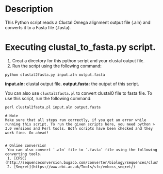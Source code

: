 # Description
This Python script reads a Clustal Omega alignment output file (.aln) and converts it to a Fasta file (.fasta).


# Executing clustal_to_fasta.py script. 

1. Creat a directory for this python script and your clustal output file.
2. Run the script using the following command:

```
python clustal2fasta.py input.aln output.fasta
```

**input.aln:** clustal output file. 
**output.fasta:** the output of this script. 


You can also use `clustal2fasta.pl` to convert clustalO file to fasta file. To use this script, run the following command:

```
perl clustal2fasta.pl input.aln output.fasta

# Note
Make sure that all steps run correctly, if you get an error while running this script. To run the given scripts here, you need python > 3.0 versions and Perl tools. Both scripts have been checked and they work fine. Go ahead!


# Online conversion
 You can also convert `.aln` file to `.fasta` file using the following converting tools.
 1. [CFSC](http://sequenceconversion.bugaco.com/converter/biology/sequences/clustal_to_fasta.php)
 2. [Seqret](https://www.ebi.ac.uk/Tools/sfc/emboss_seqret/)
